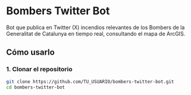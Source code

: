 # Bombers Twitter Bot

Bot que publica en Twitter (X) incendios relevantes de los Bombers de la Generalitat de Catalunya en tiempo real, consultando el mapa de ArcGIS.

## Cómo usarlo

### 1. Clonar el repositorio

```bash
git clone https://github.com/TU_USUARIO/bombers-twitter-bot.git
cd bombers-twitter-bot

